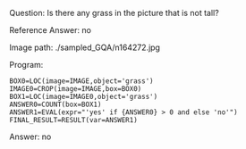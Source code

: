 Question: Is there any grass in the picture that is not tall?

Reference Answer: no

Image path: ./sampled_GQA/n164272.jpg

Program:

```
BOX0=LOC(image=IMAGE,object='grass')
IMAGE0=CROP(image=IMAGE,box=BOX0)
BOX1=LOC(image=IMAGE0,object='grass')
ANSWER0=COUNT(box=BOX1)
ANSWER1=EVAL(expr="'yes' if {ANSWER0} > 0 and else 'no'")
FINAL_RESULT=RESULT(var=ANSWER1)
```
Answer: no

